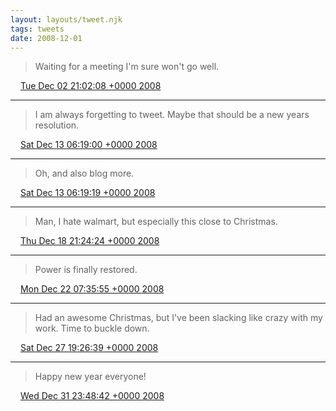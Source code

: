 ```yaml
---
layout: layouts/tweet.njk
tags: tweets
date: 2008-12-01
---
```


> Waiting for a meeting I'm sure won't go well\.

<img src="../media/tweet.ico" width="12" /> [Tue Dec 02 21:02:08 +0000 2008](https://twitter.com/timwasson/status/1034896610)

----

> I am always forgetting to tweet\. Maybe that should be a new years resolution\.

<img src="../media/tweet.ico" width="12" /> [Sat Dec 13 06:19:00 +0000 2008](https://twitter.com/timwasson/status/1054918954)

----

> Oh, and also blog more\.

<img src="../media/tweet.ico" width="12" /> [Sat Dec 13 06:19:19 +0000 2008](https://twitter.com/timwasson/status/1054919306)

----

> Man, I hate walmart, but especially this close to Christmas\.

<img src="../media/tweet.ico" width="12" /> [Thu Dec 18 21:24:24 +0000 2008](https://twitter.com/timwasson/status/1065765698)

----

> Power is finally restored\.

<img src="../media/tweet.ico" width="12" /> [Mon Dec 22 07:35:55 +0000 2008](https://twitter.com/timwasson/status/1071879508)

----

> Had an awesome Christmas, but I've been slacking like crazy with my work\. Time to buckle down\.

<img src="../media/tweet.ico" width="12" /> [Sat Dec 27 19:26:39 +0000 2008](https://twitter.com/timwasson/status/1081183003)

----

> Happy new year everyone\!

<img src="../media/tweet.ico" width="12" /> [Wed Dec 31 23:48:42 +0000 2008](https://twitter.com/timwasson/status/1089011529)